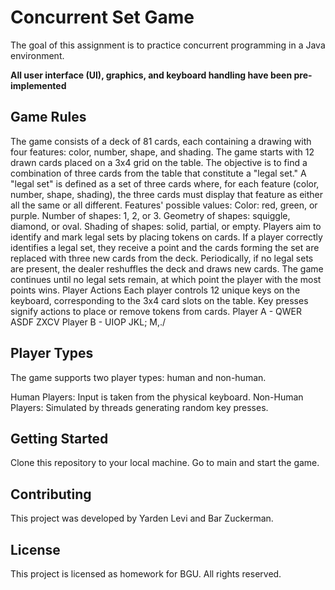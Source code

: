 # Concurrent Set Game

The goal of this assignment is to practice concurrent programming in a Java environment.

**All user interface (UI), graphics, and keyboard handling have been pre-implemented**

## Game Rules

The game consists of a deck of 81 cards, each containing a drawing with four features: color, number, shape, and shading.
The game starts with 12 drawn cards placed on a 3x4 grid on the table.
The objective is to find a combination of three cards from the table that constitute a "legal set."
A "legal set" is defined as a set of three cards where, for each feature (color, number, shape, shading), the three cards must display that feature as either all the same or all different.
Features' possible values:
Color: red, green, or purple.
Number of shapes: 1, 2, or 3.
Geometry of shapes: squiggle, diamond, or oval.
Shading of shapes: solid, partial, or empty.
Players aim to identify and mark legal sets by placing tokens on cards.
If a player correctly identifies a legal set, they receive a point and the cards forming the set are replaced with three new cards from the deck.
Periodically, if no legal sets are present, the dealer reshuffles the deck and draws new cards.
The game continues until no legal sets remain, at which point the player with the most points wins.
Player Actions
Each player controls 12 unique keys on the keyboard, corresponding to the 3x4 card slots on the table. Key presses signify actions to place or remove tokens from cards.
Player A - QWER
            ASDF
            ZXCV
Player B - UIOP
            JKL;
            M,./

## Player Types

The game supports two player types: human and non-human.

Human Players: Input is taken from the physical keyboard.
Non-Human Players: Simulated by threads generating random key presses.

## Getting Started

Clone this repository to your local machine.
Go to main and start the game.

## Contributing

This project was developed by Yarden Levi and Bar Zuckerman.

## License

This project is licensed as homework for BGU. All rights reserved.
